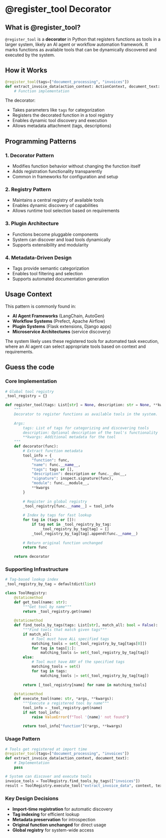 # @register_tool Decorator

## What is @register_tool?

`@register_tool` is a **decorator** in Python that registers functions as tools in a larger system, likely an AI agent or workflow automation framework. It marks functions as available tools that can be dynamically discovered and executed by the system.

## How it Works

```python
@register_tool(tags=["document_processing", "invoices"])
def extract_invoice_data(action_context: ActionContext, document_text: str) -> dict:
    # Function implementation
```

The decorator:

- Takes parameters like `tags` for categorization
- Registers the decorated function in a tool registry
- Enables dynamic tool discovery and execution
- Allows metadata attachment (tags, descriptions)

## Programming Patterns

### 1. **Decorator Pattern**

- Modifies function behavior without changing the function itself
- Adds registration functionality transparently
- Common in frameworks for configuration and setup

### 2. **Registry Pattern**

- Maintains a central registry of available tools
- Enables dynamic discovery of capabilities
- Allows runtime tool selection based on requirements

### 3. **Plugin Architecture**

- Functions become pluggable components
- System can discover and load tools dynamically
- Supports extensibility and modularity

### 4. **Metadata-Driven Design**

- Tags provide semantic categorization
- Enables tool filtering and selection
- Supports automated documentation generation

## Usage Context

This pattern is commonly found in:

- **AI Agent Frameworks** (LangChain, AutoGen)
- **Workflow Systems** (Prefect, Apache Airflow)
- **Plugin Systems** (Flask extensions, Django apps)
- **Microservice Architectures** (service discovery)

The system likely uses these registered tools for automated task execution, where an AI agent can select appropriate tools based on context and requirements.

## Guess the code

### Core Implementation

```python
# Global tool registry
_tool_registry = {}

def register_tool(tags: List[str] = None, description: str = None, **kwargs):
    """
    Decorator to register functions as available tools in the system.
    
    Args:
        tags: List of tags for categorizing and discovering tools
        description: Optional description of the tool's functionality
        **kwargs: Additional metadata for the tool
    """
    def decorator(func):
        # Extract function metadata
        tool_info = {
            "function": func,
            "name": func.__name__,
            "tags": tags or [],
            "description": description or func.__doc__,
            "signature": inspect.signature(func),
            "module": func.__module__,
            **kwargs
        }
        
        # Register in global registry
        _tool_registry[func.__name__] = tool_info
        
        # Index by tags for fast lookup
        for tag in (tags or []):
            if tag not in _tool_registry_by_tag:
                _tool_registry_by_tag[tag] = []
            _tool_registry_by_tag[tag].append(func.__name__)
        
        # Return original function unchanged
        return func
    
    return decorator
```

### Supporting Infrastructure

```python
# Tag-based lookup index
_tool_registry_by_tag = defaultdict(list)

class ToolRegistry:
    @staticmethod
    def get_tool(name: str):
        """Get tool by name"""
        return _tool_registry.get(name)
    
    @staticmethod
    def find_tools_by_tags(tags: List[str], match_all: bool = False):
        """Find tools that match given tags"""
        if match_all:
            # Tool must have ALL specified tags
            matching_tools = set(_tool_registry_by_tag[tags[0]])
            for tag in tags[1:]:
                matching_tools &= set(_tool_registry_by_tag[tag])
        else:
            # Tool must have ANY of the specified tags
            matching_tools = set()
            for tag in tags:
                matching_tools |= set(_tool_registry_by_tag[tag])
        
        return [_tool_registry[name] for name in matching_tools]
    
    @staticmethod
    def execute_tool(name: str, *args, **kwargs):
        """Execute a registered tool by name"""
        tool_info = _tool_registry.get(name)
        if not tool_info:
            raise ValueError(f"Tool '{name}' not found")
        
        return tool_info["function"](*args, **kwargs)
```

### Usage Pattern

```python
# Tools get registered at import time
@register_tool(tags=["document_processing", "invoices"])
def extract_invoice_data(action_context, document_text):
    # Implementation
    pass

# System can discover and execute tools
invoice_tools = ToolRegistry.find_tools_by_tags(["invoices"])
result = ToolRegistry.execute_tool("extract_invoice_data", context, text)
```

### Key Design Decisions

- **Import-time registration** for automatic discovery
- **Tag indexing** for efficient lookup
- **Metadata preservation** for introspection
- **Original function unchanged** for direct usage
- **Global registry** for system-wide access

